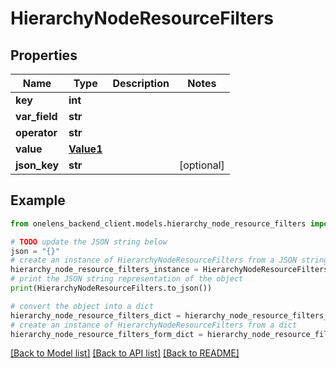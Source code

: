 # HierarchyNodeResourceFilters


## Properties

Name | Type | Description | Notes
------------ | ------------- | ------------- | -------------
**key** | **int** |  | 
**var_field** | **str** |  | 
**operator** | **str** |  | 
**value** | [**Value1**](Value1.md) |  | 
**json_key** | **str** |  | [optional] 

## Example

```python
from onelens_backend_client.models.hierarchy_node_resource_filters import HierarchyNodeResourceFilters

# TODO update the JSON string below
json = "{}"
# create an instance of HierarchyNodeResourceFilters from a JSON string
hierarchy_node_resource_filters_instance = HierarchyNodeResourceFilters.from_json(json)
# print the JSON string representation of the object
print(HierarchyNodeResourceFilters.to_json())

# convert the object into a dict
hierarchy_node_resource_filters_dict = hierarchy_node_resource_filters_instance.to_dict()
# create an instance of HierarchyNodeResourceFilters from a dict
hierarchy_node_resource_filters_form_dict = hierarchy_node_resource_filters.from_dict(hierarchy_node_resource_filters_dict)
```
[[Back to Model list]](../README.md#documentation-for-models) [[Back to API list]](../README.md#documentation-for-api-endpoints) [[Back to README]](../README.md)


